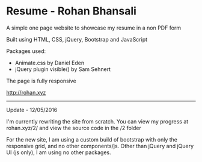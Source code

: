 # Resume - Rohan Bhansali

A simple one page website to showcase my resume in a non PDF form

Built using HTML, CSS, jQuery, Bootstrap and JavaScript

Packages used: 

* Animate.css by Daniel Eden
* jQuery plugin visible() by Sam Sehnert

The page is fully responsive

http://rohan.xyz

---------

Update - 12/05/2016

I'm currently rewriting the site from scratch. You can view my progress at rohan.xyz/2/ and view the source code in the /2 folder

For the new site, I am using a custom build of bootstrap with only the responsive grid, and no other components/js. Other than jQuery and jQuery UI (js only), I am using no other packages.
